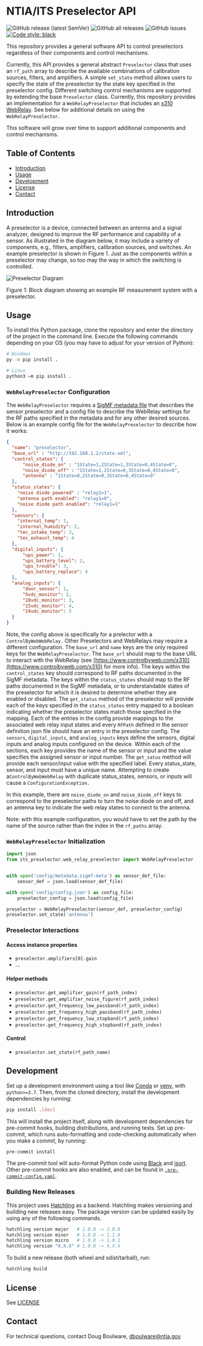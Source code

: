 # NTIA/ITS Preselector API

![GitHub release (latest SemVer)](https://img.shields.io/github/v/release/NTIA/Preselector?display_name=tag&sort=semver)
![GitHub all releases](https://img.shields.io/github/downloads/NTIA/Preselector/total)
![GitHub issues](https://img.shields.io/github/issues/NTIA/Preselector)
[![Code style: black](https://img.shields.io/badge/code%20style-black-000000.svg)](https://github.com/psf/black)

This repository provides a general software API to control preselectors regardless of their
components and control mechanisms.

Currently, this API provides a general abstract `Preselector` class that uses an `rf_path`
array to describe the available combinations of calibration sources, filters, and amplifiers.
A simple `set_state` method allows users to specify the state of the preselector by the state
key specified in the preselector config. Different switching control mechanisms are supported
by extending the base `Preselector` class. Currently, this repository provides an implementation
for a `WebRelayPreselector` that includes an [x310 WebRelay](https://www.controlbyweb.com/x310/).
See below for additional details on using the `WebRelayPreselector`.

This software will grow over time to support additional components and control mechanisms.

## Table of Contents

- [Introduction](#introduction)
- [Usage](#usage)
- [Development](#development)
- [License](#license)
- [Contact](#contact)

## Introduction

A preselector is a device, connected between an antenna and a signal analyzer, designed to
improve the RF performance and capability of a sensor. As illustrated in the diagram below,
it may include a variety of components, e.g., filters, amplifiers, calibration sources, and
switches. An example preselector is shown in Figure 1. Just as the components within a preselector
may change, so too may the way in which the switching is controlled.

![Preselector Diagram](/docs/img/preselector.png)
<figcaption>Figure 1: Block diagram showing an example RF measurement system with a preselector.</figcaption>

## Usage

To install this Python package, clone the repository and enter the directory of the
project in the command line. Execute the following commands depending on your OS (you may
have to adjust for your version of Python):

```bash
# Windows
py -m pip install .

# Linux
python3 –m pip install .
```

### `WebRelayPreselector` Configuration

The `WebRelayPreselector` requires a [SigMF metadata file](https://Github.com/NTIA/sigmf-ns-ntia)
that describes the sensor preselector and a config file to describe the WebRelay
settings for the RF paths specified in the metadata and for any other desired sources.
Below is an example config file for the `WebRelayPreselector` to describe how it works:

```json
{
  "name": "preselector",
  "base_url" : "http://192.168.1.2/state.xml",
  "control_states": {
      "noise_diode_on" : "1State=1,2State=1,3State=0,4State=0",
      "noise_diode_off" : "1State=1,2State=0,3State=0,4State=0",
      "antenna" : "1State=0,2State=0,3State=0,4State=0"
  },
  "status_states": {
    "noise diode powered" : "relay2=1",
    "antenna path enabled": "relay1=0",
    "noise diode path enabled": "relay1=1"
  },
  "sensors": {
    "internal_temp": 1,
    "internal_humidity": 2,
    "tec_intake_temp": 3,
    "tec_exhaust_temp": 4
  },
  "digital_inputs": {
      "ups_power": 1,
      "ups_battery_level": 2,
      "ups_trouble": 3,
      "ups_battery_replace": 4
  },
  "analog_inputs": {
      "door_sensor": 1,
      "5vdc_monitor": 2,
      "28vdc_monitor": 3,
      "15vdc_monitor": 4,
      "24vdc_monitor": 5
  }
}
```

Note, the config above is specifically for a prelector with a `ControlByWebWebRelay.`
Other Preselectors and WebRelays may require a different configuration.
The `base_url` and `name` keys are the only required keys for the `WebRelayPreselector`.
The `base_url` should map to the base URL to interact with the WebRelay
(see [https://www.controlbyweb.com/x310](https://www.controlbyweb.com/x310)
for more info). The keys within the `control_states` key should correspond to RF paths
documented in the SigMF metadata. The keys within the `status_states` should map to the
RF paths documented in the SigMF metadata, or to understandable states of the
preselector for which it is desired to determine whether they are enabled or disabled.
The `get_status` method of the preselector will provide each of the keys specified in the
`status_states` entry mapped to a boolean indicating whether the preselector states match
those specified in the mapping. Each of the entries in the config provide mappings to the
associated web relay input states and every `RFPath` defined in the sensor definition json
file should have an entry in the preselector config.
The `sensors`, `digital_inputs`, and `analog_inputs` keys define the sensors,
digital inputs and analog inputs configured on the device. Within each of the sections,
each key provides the name of the sensor or input and the value specifies the assigned
sensor or input number. The `get_satus` method will provide each sensor/input value with
the specified label. Every status_state, sensor, and input must have a unique name.
Attempting to create a`ControlByWebWebRelay` with duplicate status_states,
sensors, or inputs will cause a `ConfigurationException.`

In this example, there are `noise_diode_on` and `noise_diode_off` keys to correspond to the
preselector paths to turn the noise diode on and off, and an antenna key to indicate the
web relay states to connect to the antenna.

Note: with this example configuration, you would have to set the path by the name of the
source rather than the index in the `rf_paths` array.

### `WebRelayPreselector` Initialization

```python
import json
from its_preselector.web_relay_preselector import WebRelayPreselector


with open('config/metadata.sigmf-meta') as sensor_def_file:
    sensor_def = json.load(sensor_def_file)

with open('config/config.json') as config_file:
    preselector_config = json.load(config_file)

preselector = WebRelayPreselector(sensor_def, preselector_config)
preselector.set_state('antenna')
```

### Preselector Interactions

#### Access instance properties

- `preselector.amplifiers[0].gain`
- ...

#### Helper methods

- `preselector.get_amplifier_gain(rf_path_index)`
- `preselector.get_amplifier_noise_figure(rf_path_index)`
- `preselector.get_frequency_low_passband(rf_path_index)`
- `preselector.get_frequency_high_passband(rf_path_index)`
- `preselector.get_frequency_low_stopband(rf_path_index)`
- `preselector.get_frequency_high_stopband(rf_path_index)`

#### Control

- `preselector.set_state(rf_path_name)`

## Development

Set up a development environment using a tool like [Conda](https://docs.conda.io/en/latest/)
or [venv](https://docs.python.org/3/library/venv.html#module-venv), with `python>=3.7`. Then,
from the cloned directory, install the development dependencies by running:

```bash
pip install .[dev]
```

This will install the project itself, along with development dependencies for pre-commit
hooks, building distributions, and running tests. Set up pre-commit, which runs
auto-formatting and code-checking automatically when you make a commit, by running:

```bash
pre-commit install
```

The pre-commit tool will auto-format Python code using [Black](https://github.com/psf/black)
and [isort](https://github.com/pycqa/isort). Other pre-commit hooks are also enabled, and
can be found in [`.pre-commit-config.yaml`](.pre-commit-config.yaml).

### Building New Releases

This project uses [Hatchling](https://github.com/pypa/hatch/tree/master/backend) as a backend.
Hatchling makes versioning and building new releases easy. The package version can be updated
easily by using any of the following commands.

```bash
hatchling version major   # 1.0.0 -> 2.0.0
hatchling version minor   # 1.0.0 -> 1.1.0
hatchling version micro   # 1.0.0 -> 1.0.1
hatchling version "X.X.X" # 1.0.0 -> X.X.X
```

To build a new release (both wheel and sdist/tarball), run:

```bash
hatchling build
```

## License

See [LICENSE](LICENSE.md)

## Contact

For technical questions, contact Doug Boulware, dboulware@ntia.gov
